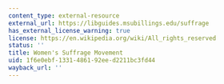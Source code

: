 ```yaml
---
content_type: external-resource
external_url: https://libguides.msubillings.edu/suffrage
has_external_license_warning: true
license: https://en.wikipedia.org/wiki/All_rights_reserved
status: ''
title: Women's Suffrage Movement
uid: 1f6e0ebf-1331-4861-92ee-d2211bc3fd44
wayback_url: ''
---
```

